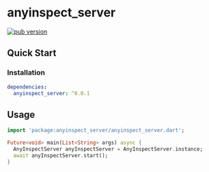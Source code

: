 # anyinspect_server

[![pub version][pub-image]][pub-url]

[pub-image]: https://img.shields.io/pub/v/anyinspect_server.svg
[pub-url]: https://pub.dev/packages/anyinspect_server

## Quick Start

### Installation

```yaml
dependencies:
  anyinspect_server: ^0.0.1
```

## Usage

```dart
import 'package:anyinspect_server/anyinspect_server.dart';

Future<void> main(List<String> args) async {
  AnyInspectServer anyInspectServer = AnyInspectServer.instance;
  await anyInspectServer.start();
}
```
